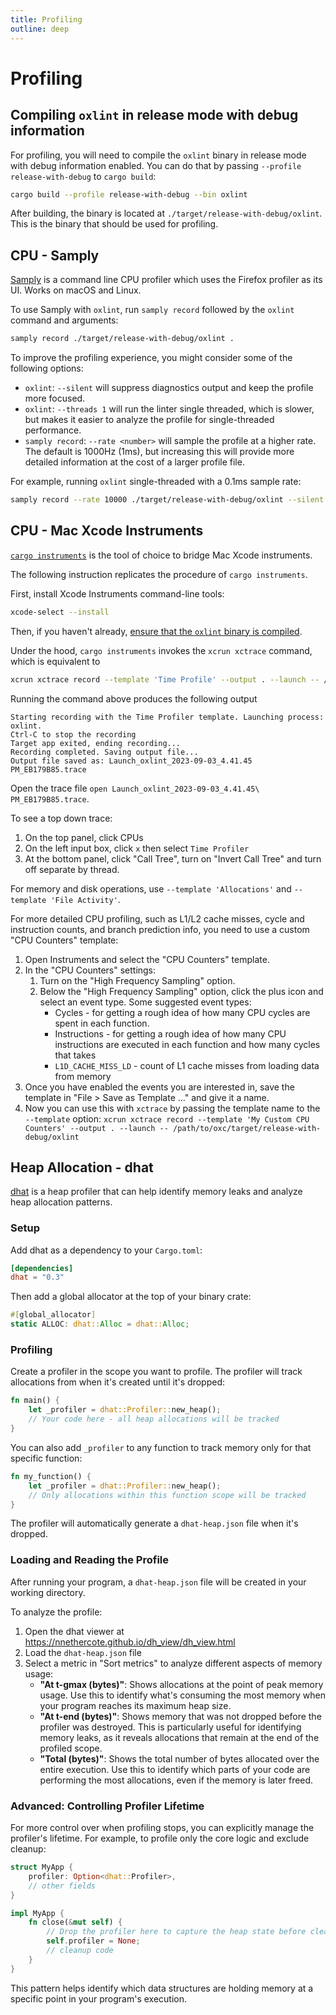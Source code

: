 ```yaml
---
title: Profiling
outline: deep
---
```


# Profiling

## Compiling `oxlint` in release mode with debug information

For profiling, you will need to compile the `oxlint` binary in release mode with debug information enabled. You can do that by passing `--profile release-with-debug` to `cargo build`:

```bash
cargo build --profile release-with-debug --bin oxlint
```

After building, the binary is located at `./target/release-with-debug/oxlint`. This is the binary that should be used for profiling.

## CPU - Samply

[Samply](https://github.com/mstange/samply) is a command line CPU profiler which uses the Firefox profiler as its UI. Works on macOS and Linux.

To use Samply with `oxlint`, run `samply record` followed by the `oxlint` command and arguments:

```bash
samply record ./target/release-with-debug/oxlint .
```

To improve the profiling experience, you might consider some of the following options:

- `oxlint`: `--silent` will suppress diagnostics output and keep the profile more focused.
- `oxlint`: `--threads 1` will run the linter single threaded, which is slower, but makes it easier to analyze the profile for single-threaded performance.
- `samply record`: `--rate <number>` will sample the profile at a higher rate. The default is 1000Hz (1ms), but increasing this will provide more detailed information at the cost of a larger profile file.

For example, running `oxlint` single-threaded with a 0.1ms sample rate:

```bash
samply record --rate 10000 ./target/release-with-debug/oxlint --silent --threads 1 .
```

## CPU - Mac Xcode Instruments

[`cargo instruments`](https://github.com/cmyr/cargo-instruments) is the tool of choice to bridge Mac Xcode instruments.

The following instruction replicates the procedure of `cargo instruments`.

First, install Xcode Instruments command-line tools:

```bash
xcode-select --install
```

Then, if you haven't already, [ensure that the `oxlint` binary is compiled](#compiling-oxlint-in-release-mode-with-debug-information).

Under the hood, `cargo instruments` invokes the `xcrun xctrace` command, which is equivalent to

```bash
xcrun xctrace record --template 'Time Profile' --output . --launch -- /path/to/oxc/target/release-with-debug/oxlint
```

Running the command above produces the following output

```
Starting recording with the Time Profiler template. Launching process: oxlint.
Ctrl-C to stop the recording
Target app exited, ending recording...
Recording completed. Saving output file...
Output file saved as: Launch_oxlint_2023-09-03_4.41.45 PM_EB179B85.trace
```

Open the trace file `open Launch_oxlint_2023-09-03_4.41.45\ PM_EB179B85.trace`.

To see a top down trace:

1. On the top panel, click CPUs
2. On the left input box, click `x` then select `Time Profiler`
3. At the bottom panel, click "Call Tree", turn on "Invert Call Tree" and turn off separate by thread.

For memory and disk operations, use `--template 'Allocations'` and `--template 'File Activity'`.

For more detailed CPU profiling, such as L1/L2 cache misses, cycle and instruction counts, and branch prediction info, you need to use a custom "CPU Counters" template:

1. Open Instruments and select the "CPU Counters" template.
2. In the "CPU Counters" settings:
   1. Turn on the "High Frequency Sampling" option.
   2. Below the "High Frequency Sampling" option, click the plus icon and select an event type. Some suggested event types:
      - Cycles - for getting a rough idea of how many CPU cycles are spent in each function.
      - Instructions - for getting a rough idea of how many CPU instructions are executed in each function and how many cycles that takes
      - `L1D_CACHE_MISS_LD` - count of L1 cache misses from loading data from memory
3. Once you have enabled the events you are interested in, save the template in "File > Save as Template ..." and give it a name.
4. Now you can use this with `xctrace` by passing the template name to the `--template` option: `xcrun xctrace record --template 'My Custom CPU Counters' --output . --launch -- /path/to/oxc/target/release-with-debug/oxlint`

## Heap Allocation - dhat

[dhat](https://docs.rs/dhat/latest/dhat) is a heap profiler that can help identify memory leaks and analyze heap allocation patterns.

### Setup

Add dhat as a dependency to your `Cargo.toml`:

```toml
[dependencies]
dhat = "0.3"
```

Then add a global allocator at the top of your binary crate:

```rust
#[global_allocator]
static ALLOC: dhat::Alloc = dhat::Alloc;
```

### Profiling

Create a profiler in the scope you want to profile. The profiler will track allocations from when it's created until it's dropped:

```rust
fn main() {
    let _profiler = dhat::Profiler::new_heap();
    // Your code here - all heap allocations will be tracked
}
```

You can also add `_profiler` to any function to track memory only for that specific function:

```rust
fn my_function() {
    let _profiler = dhat::Profiler::new_heap();
    // Only allocations within this function scope will be tracked
}
```

The profiler will automatically generate a `dhat-heap.json` file when it's dropped.

### Loading and Reading the Profile

After running your program, a `dhat-heap.json` file will be created in your working directory.

To analyze the profile:

1. Open the dhat viewer at https://nnethercote.github.io/dh_view/dh_view.html
2. Load the `dhat-heap.json` file
3. Select a metric in "Sort metrics" to analyze different aspects of memory usage:
   - **"At t-gmax (bytes)"**: Shows allocations at the point of peak memory usage. Use this to identify what's consuming the most memory when your program reaches its maximum heap size.
   - **"At t-end (bytes)"**: Shows memory that was not dropped before the profiler was destroyed. This is particularly useful for identifying memory leaks, as it reveals allocations that remain at the end of the profiled scope.
   - **"Total (bytes)"**: Shows the total number of bytes allocated over the entire execution. Use this to identify which parts of your code are performing the most allocations, even if the memory is later freed.

### Advanced: Controlling Profiler Lifetime

For more control over when profiling stops, you can explicitly manage the profiler's lifetime. For example, to profile only the core logic and exclude cleanup:

```rust
struct MyApp {
    profiler: Option<dhat::Profiler>,
    // other fields
}

impl MyApp {
    fn close(&mut self) {
        // Drop the profiler here to capture the heap state before cleanup
        self.profiler = None;
        // cleanup code
    }
}
```

This pattern helps identify which data structures are holding memory at a specific point in your program's execution.
